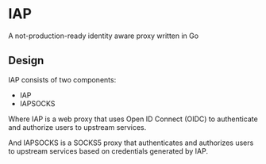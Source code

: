 # IAP

A not-production-ready identity aware proxy written in Go

## Design

IAP consists of two components:

- IAP
- IAPSOCKS

Where IAP is a web proxy that uses Open ID Connect (OIDC) to authenticate and
authorize users to upstream services.

And IAPSOCKS is a SOCKS5 proxy that authenticates and authorizes users to
upstream services based on credentials generated by IAP.
